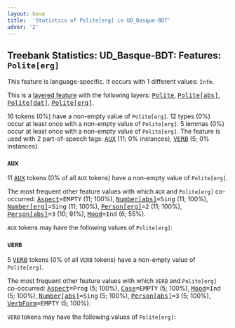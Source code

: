 ```yaml
---
layout: base
title:  'Statistics of Polite[erg] in UD_Basque-BDT'
udver: '2'
---
```


## Treebank Statistics: UD_Basque-BDT: Features: `Polite[erg]`

This feature is language-specific.
It occurs with 1 different values: `Infm`.

This is a <a href="../../u/overview/feat-layers.html">layered feature</a> with the following layers: <tt><a href="eu_bdt-feat-Polite.html">Polite</a></tt>, <tt><a href="eu_bdt-feat-Polite-abs.html">Polite[abs]</a></tt>, <tt><a href="eu_bdt-feat-Polite-dat.html">Polite[dat]</a></tt>, <tt><a href="eu_bdt-feat-Polite-erg.html">Polite[erg]</a></tt>.

16 tokens (0%) have a non-empty value of `Polite[erg]`.
12 types (0%) occur at least once with a non-empty value of `Polite[erg]`.
5 lemmas (0%) occur at least once with a non-empty value of `Polite[erg]`.
The feature is used with 2 part-of-speech tags: <tt><a href="eu_bdt-pos-AUX.html">AUX</a></tt> (11; 0% instances), <tt><a href="eu_bdt-pos-VERB.html">VERB</a></tt> (5; 0% instances).

### `AUX`

11 <tt><a href="eu_bdt-pos-AUX.html">AUX</a></tt> tokens (0% of all `AUX` tokens) have a non-empty value of `Polite[erg]`.

The most frequent other feature values with which `AUX` and `Polite[erg]` co-occurred: <tt><a href="eu_bdt-feat-Aspect.html">Aspect</a></tt><tt>=EMPTY</tt> (11; 100%), <tt><a href="eu_bdt-feat-Number-abs.html">Number[abs]</a></tt><tt>=Sing</tt> (11; 100%), <tt><a href="eu_bdt-feat-Number-erg.html">Number[erg]</a></tt><tt>=Sing</tt> (11; 100%), <tt><a href="eu_bdt-feat-Person-erg.html">Person[erg]</a></tt><tt>=2</tt> (11; 100%), <tt><a href="eu_bdt-feat-Person-abs.html">Person[abs]</a></tt><tt>=3</tt> (10; 91%), <tt><a href="eu_bdt-feat-Mood.html">Mood</a></tt><tt>=Ind</tt> (6; 55%).

`AUX` tokens may have the following values of `Polite[erg]`:


### `VERB`

5 <tt><a href="eu_bdt-pos-VERB.html">VERB</a></tt> tokens (0% of all `VERB` tokens) have a non-empty value of `Polite[erg]`.

The most frequent other feature values with which `VERB` and `Polite[erg]` co-occurred: <tt><a href="eu_bdt-feat-Aspect.html">Aspect</a></tt><tt>=Prog</tt> (5; 100%), <tt><a href="eu_bdt-feat-Case.html">Case</a></tt><tt>=EMPTY</tt> (5; 100%), <tt><a href="eu_bdt-feat-Mood.html">Mood</a></tt><tt>=Ind</tt> (5; 100%), <tt><a href="eu_bdt-feat-Number-abs.html">Number[abs]</a></tt><tt>=Sing</tt> (5; 100%), <tt><a href="eu_bdt-feat-Person-abs.html">Person[abs]</a></tt><tt>=3</tt> (5; 100%), <tt><a href="eu_bdt-feat-VerbForm.html">VerbForm</a></tt><tt>=EMPTY</tt> (5; 100%).

`VERB` tokens may have the following values of `Polite[erg]`:


